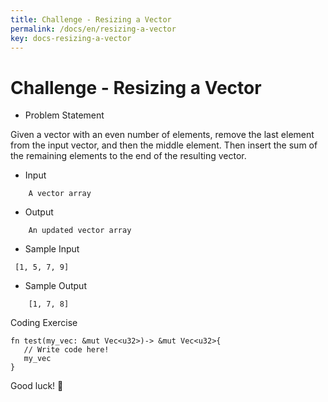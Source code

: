```yaml
---
title: Challenge - Resizing a Vector
permalink: /docs/en/resizing-a-vector
key: docs-resizing-a-vector
---
```


# Challenge - Resizing a Vector

- Problem Statement 

Given a vector with an even number of elements, remove the last element from the input vector, and then the middle element.
Then insert the sum of the remaining elements to the end of the resulting vector.

- Input 
```
    A vector array
```
- Output
```
    An updated vector array
```
- Sample Input
```
 [1, 5, 7, 9]
```
- Sample Output
```
    [1, 7, 8]
```
Coding Exercise 
```
fn test(my_vec: &mut Vec<u32>)-> &mut Vec<u32>{
   // Write code here!
   my_vec
}

```
Good luck! 🤞
